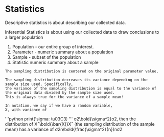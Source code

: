 # Statistics

Descriptive statistics is about describing our collected data. 

Inferential Statistics is about using our collected data to draw conclusions to a larger population


   1. Population - our entire group of interest.
   2. Parameter - numeric summary about a population
   3. Sample - subset of the population
   4. Statistic numeric summary about a sample


    The sampling distribution is centered on the original parameter value.

    The sampling distribution decreases its variance depending on the sample size used. Specifically, 
    the variance of the sampling distribution is equal to the variance of the original data divided by the sample size used.
    This is always true for the variance of a sample mean!
    
    In notation, we say if we have a random variable, 
    X, with variance of 
   '''python
   print('sigma: \u03C3)
   '''
    σ2\bold{\sigma^2}σ2, then the distribution of X¯\bold{\bar{X}}X¯ (the sampling distribution of the sample mean) has a variance of σ2n\bold{\frac{\sigma^2}{n}}nσ2​
